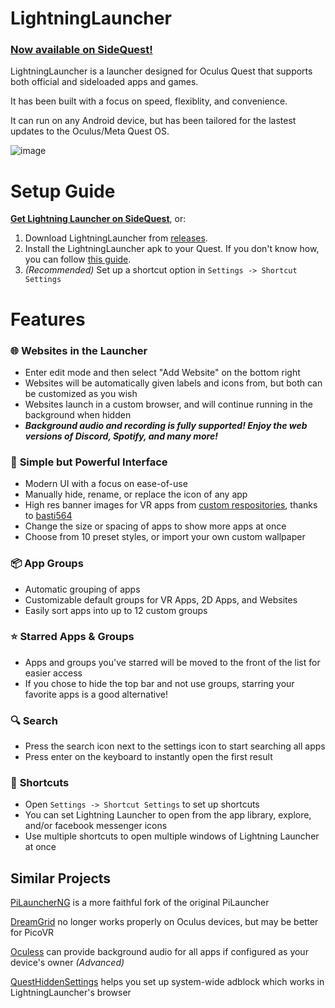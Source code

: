 # LightningLauncher
### [Now available on SideQuest!](https://sidequestvr.com/app/21783)

LightningLauncher is a launcher designed for Oculus Quest that supports both official and sideloaded apps and games.

It has been built with a focus on speed, flexiblity, and convenience.

It can run on any Android device, but has been tailored for the lastest updates to the Oculus/Meta Quest OS.

![image](https://github.com/threethan/LightningLauncher/assets/12588584/5a0acec5-2102-4afe-adb3-0f7bb4972623)

# Setup Guide
**[Get Lightning Launcher on SideQuest](https://sidequestvr.com/app/21783)**, or:
1. Download LightningLauncher from [releases](https://github.com/threethan/LightningLauncher/releases/latest).
2. Install the LightningLauncher apk to your Quest. If you don't know how, you can follow [this guide](https://innovate.it.miami.edu/_assets/pdf/tutorial-for-installing-app.pdf).
3. *(Recommended)* Set up a shortcut option in `Settings -> Shortcut Settings`

# Features
### 🌐 **Websites in the Launcher**
- Enter edit mode and then select "Add Website" on the bottom right
- Websites will be automatically given labels and icons from, but both can be customized as you wish
- Websites launch in a custom browser, and will continue running in the background when hidden
- ***Background audio and recording is fully supported! Enjoy the web versions of Discord, Spotify, and many more!***

### 🎨 **Simple but Powerful Interface**
- Modern UI with a focus on ease-of-use
- Manually hide, rename, or replace the icon of any app
- High res banner images for VR apps from [custom respositories](https://github.com/basti564/LauncherIcons), thanks to [basti564](https://github.com/basti564/)
- Change the size or spacing of apps to show more apps at once
- Choose from 10 preset styles, or import your own custom wallpaper

### 📦 **App Groups**
- Automatic grouping of apps
- Customizable default groups for VR Apps, 2D Apps, and Websites
- Easily sort apps into up to 12 custom groups

### ⭐ **Starred Apps & Groups**
- Apps and groups you've starred will be moved to the front of the list for easier access
- If you chose to hide the top bar and not use groups, starring your favorite apps is a good alternative!

### 🔍 **Search**
- Press the search icon next to the settings icon to start searching all apps
- Press enter on the keyboard to instantly open the first result

### 🔗 **Shortcuts**
- Open `Settings -> Shortcut Settings` to set up shortcuts
- You can set Lightning Launcher to open from the app library, explore, and/or facebook messenger icons
- Use multiple shortcuts to open multiple windows of Lightning Launcher at once


## Similar Projects

[PiLauncherNG](https://github.com/ValentineShilov/PiLauncherNG) is a more faithful fork of the original PiLauncher

[DreamGrid](https://github.com/basti564/DreamGrid) no longer works properly on Oculus devices, but may be better for PicoVR

[Oculess](https://github.com/basti564/Oculess) can provide background audio for all apps if configured as your device's owner *(Advanced)*

[QuestHiddenSettings](https://github.com/threethan/QuestHiddenSettings) helps you set up system-wide adblock which works in LightningLauncher's browser
